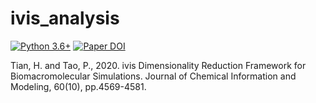 # ivis_analysis

[![Python 3.6+](https://img.shields.io/badge/python-3.6+-blue.svg)](https://www.python.org/downloads/release/python-360/)
[![Paper DOI](https://zenodo.org/badge/DOI/10.1021/acs.jcim.0c00485.svg)](https://doi.org/10.1021/acs.jcim.0c00485)


Tian, H. and Tao, P., 2020. ivis Dimensionality Reduction Framework for Biomacromolecular Simulations. Journal of Chemical Information and Modeling, 60(10), pp.4569-4581.
